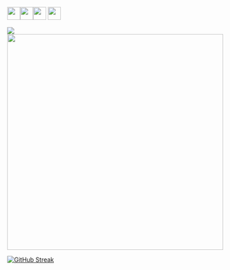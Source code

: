 


<img img height=30 src="https://cdn.jsdelivr.net/gh/devicons/devicon/icons/html5/html5-original.svg" /><img img height=30 src="https://cdn.jsdelivr.net/gh/devicons/devicon/icons/css3/css3-original.svg" /><img img height=30 src="https://cdn.jsdelivr.net/gh/devicons/devicon/icons/typescript/typescript-original.svg" />
          <img img height=30 src="https://cdn.jsdelivr.net/gh/devicons/devicon/icons/vscode/vscode-original.svg" /> 


<img src="https://github-readme-stats.vercel.app/api/top-langs?username=OblivionNoirV2&layout=compact&theme=synthwave"/>

<img src="https://github-readme-stats.vercel.app/api?username=OblivionNoirV2&show_icons=true&theme=synthwave" width="500">

[![GitHub Streak](https://github-readme-streak-stats.herokuapp.com?user=OblivionNoirV2&theme=synthwave)](https://git.io/streak-stats)
